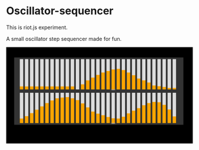 Oscillator-sequencer
====================

This is riot.js experiment.

A small oscillator step sequencer made for fun.

![screenshot](https://github.com/rlopezcc/osc_thing/raw/master/screenshot.png)
